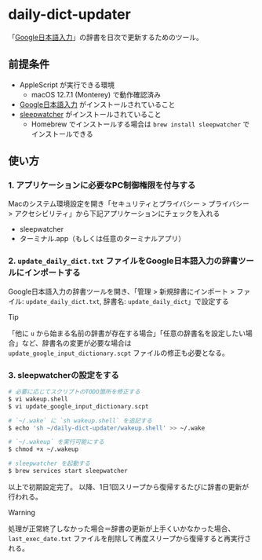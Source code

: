 # daily-dict-updater

「[Google日本語入力](https://www.google.co.jp/ime/)」の辞書を日次で更新するためのツール。

## 前提条件

- AppleScript が実行できる環境
    - macOS 12.7.1 (Monterey) で動作確認済み
- [Google日本語入力](https://www.google.co.jp/ime/) がインストールされていること
- [sleepwatcher](https://www.bernhard-baehr.de/) がインストールされていること
    - Homebrew でインストールする場合は `brew install sleepwatcher` でインストールできる

## 使い方

### 1. アプリケーションに必要なPC制御権限を付与する

Macのシステム環境設定を開き「セキュリティとプライバシー > プライバシー > アクセシビリティ」から下記アプリケーションにチェックを入れる

- sleepwatcher
- ターミナル.app（もしくは任意のターミナルアプリ）

### 2. `update_daily_dict.txt` ファイルをGoogle日本語入力の辞書ツールにインポートする

Google日本語入力の辞書ツールを開き、「管理 > 新規辞書にインポート > ファイル: `update_daily_dict.txt`, 辞書名: `update_daily_dict`」で設定する

> [!TIP]
> 「他に `u` から始まる名前の辞書が存在する場合」「任意の辞書名を設定したい場合」など、辞書名の変更が必要な場合は `update_google_input_dictionary.scpt` ファイルの修正も必要となる。

### 3. sleepwatcherの設定をする

```sh
# 必要に応じてスクリプトのTODO箇所を修正する
$ vi wakeup.shell
$ vi update_google_input_dictionary.scpt

# `~/.wake` に `sh wakeup.shell` を追記する
$ echo 'sh ~/daily-dict-updater/wakeup.shell' >> ~/.wake

# `~/.wakeup` を実行可能にする
$ chmod +x ~/.wakeup

# sleepwatcher を起動する
$ brew services start sleepwatcher
```

以上で初期設定完了。
以降、1日1回スリープから復帰するたびに辞書の更新が行われる。

> [!WARNING]
> 処理が正常終了しなかった場合＝辞書の更新が上手くいかなかった場合、 `last_exec_date.txt` ファイルを削除して再度スリープから復帰すると再実行される。
